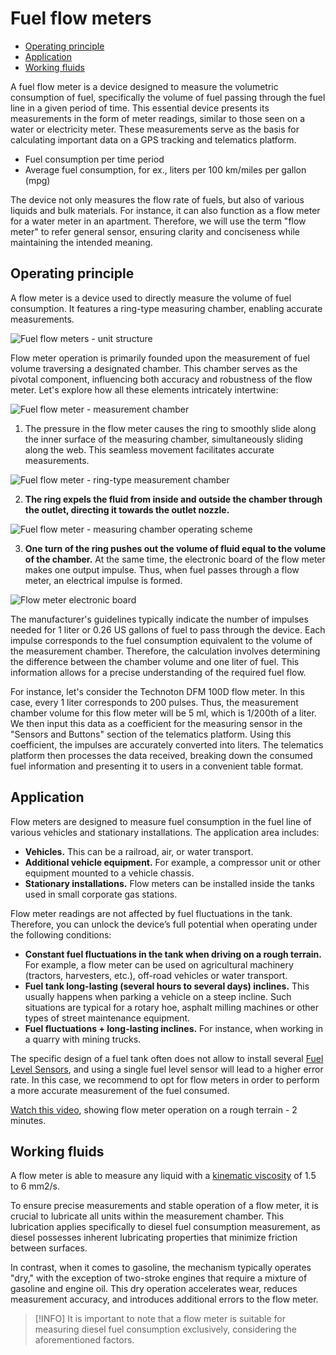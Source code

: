 # Fuel flow meters

- [Operating principle](#operating-principle)
- [Application](#application)
- [Working fluids](#working-fluids)

A fuel flow meter is a device designed to measure the volumetric consumption of fuel, specifically the volume of fuel passing through the fuel line in a given period of time. This essential device presents its measurements in the form of meter readings, similar to those seen on a water or electricity meter. These measurements serve as the basis for calculating important data on a GPS tracking and telematics platform.

- Fuel consumption per time period
- Average fuel consumption, for ex., liters per 100 km/miles per gallon (mpg)

The device not only measures the flow rate of fuels, but also of various liquids and bulk materials. For instance, it can also function as a flow meter for a water meter in an apartment. Therefore, we will use the term "flow meter" to refer general sensor, ensuring clarity and conciseness while maintaining the intended meaning.

## Operating principle

A flow meter is a device used to directly measure the volume of fuel consumption. It features a ring-type measuring chamber, enabling accurate measurements.

![Fuel flow meters - unit structure](https://www.navixy.com/wp-content/uploads/2019/11/fuel-flow-meter_units.png)

Flow meter operation is primarily founded upon the measurement of fuel volume traversing a designated chamber. This chamber serves as the pivotal component, influencing both accuracy and robustness of the flow meter. Let's explore how all these elements intricately intertwine:

![Fuel flow meter - measurement chamber](https://www.navixy.com/wp-content/uploads/2019/07/fuel-flow-meter-2.png)

1. The pressure in the flow meter causes the ring to smoothly slide along the inner surface of the measuring chamber, simultaneously sliding along the web. This seamless movement facilitates accurate measurements.

![Fuel flow meter - ring-type measurement chamber](https://www.navixy.com/wp-content/uploads/2019/07/fuel-flow-meter-3.png)

2. **The ring expels the fluid from inside and outside the chamber through the outlet, directing it towards the outlet nozzle.**

![Fuel flow meter - measuring chamber operating scheme](https://www.navixy.com/wp-content/uploads/2023/03/fuel-flow-meter-51.png)

3. **One turn of the ring pushes out the volume of fluid equal to the volume of the chamber.** At the same time, the electronic board of the flow meter makes one output impulse. Thus, when fuel passes through a flow meter, an electrical impulse is formed.

![Flow meter electronic board](https://www.navixy.com/wp-content/uploads/2023/03/fuel-flow-meter-61.png)

The manufacturer's guidelines typically indicate the number of impulses needed for 1 liter or 0.26 US gallons of fuel to pass through the device. Each impulse corresponds to the fuel consumption equivalent to the volume of the measurement chamber. Therefore, the calculation involves determining the difference between the chamber volume and one liter of fuel. This information allows for a precise understanding of the required fuel flow.

For instance, let's consider the Technoton DFM 100D flow meter. In this case, every 1 liter corresponds to 200 pulses. Thus, the measurement chamber volume for this flow meter will be 5 ml, which is 1/200th of a liter. We then input this data as a coefficient for the measuring sensor in the "Sensors and Buttons" section of the telematics platform. Using this coefficient, the impulses are accurately converted into liters. The telematics platform then processes the data received, breaking down the consumed fuel information and presenting it to users in a convenient table format.

## Application

Flow meters are designed to measure fuel consumption in the fuel line of various vehicles and stationary installations. The application area includes:

- **Vehicles.** This can be a railroad, air, or water transport.
- **Additional vehicle equipment.** For example, a compressor unit or other equipment mounted to a vehicle chassis.
- **Stationary installations.** Flow meters can be installed inside the tanks used in small corporate gas stations.

Flow meter readings are not affected by fuel fluctuations in the tank. Therefore, you can unlock the device’s full potential when operating under the following conditions:

- **Constant fuel fluctuations in the tank when driving on a rough terrain.** For example, a flow meter can be used on agricultural machinery (tractors, harvesters, etc.), off-road vehicles or water transport.
- **Fuel tank long-lasting (several hours to several days) inclines.** This usually happens when parking a vehicle on a steep incline. Such situations are typical for a rotary hoe, asphalt milling machines or other types of street maintenance equipment.
- **Fuel fluctuations + long-lasting inclines.** For instance, when working in a quarry with mining trucks.

The specific design of a fuel tank often does not allow to install several [Fuel Level Sensors](fuel-level-sensors/fuel-level-sensor-installation.md), and using a single fuel level sensor will lead to a higher error rate. In this case, we recommend to opt for flow meters in order to perform a more accurate measurement of the fuel consumed.

[Watch this video](https://www.youtube.com/watch?v=IOCQCNgGG7U), showing flow meter operation on a rough terrain - 2 minutes.

## Working fluids

A flow meter is able to measure any liquid with a [kinematic viscosity](https://en.wikipedia.org/wiki/Viscosity) of 1.5 to 6 mm2/s.

To ensure precise measurements and stable operation of a flow meter, it is crucial to lubricate all units within the measurement chamber. This lubrication applies specifically to diesel fuel consumption measurement, as diesel possesses inherent lubricating properties that minimize friction between surfaces.

In contrast, when it comes to gasoline, the mechanism typically operates "dry," with the exception of two-stroke engines that require a mixture of gasoline and engine oil. This dry operation accelerates wear, reduces measurement accuracy, and introduces additional errors to the flow meter.

> [!INFO]
> It is important to note that a flow meter is suitable for measuring diesel fuel consumption exclusively, considering the aforementioned factors.